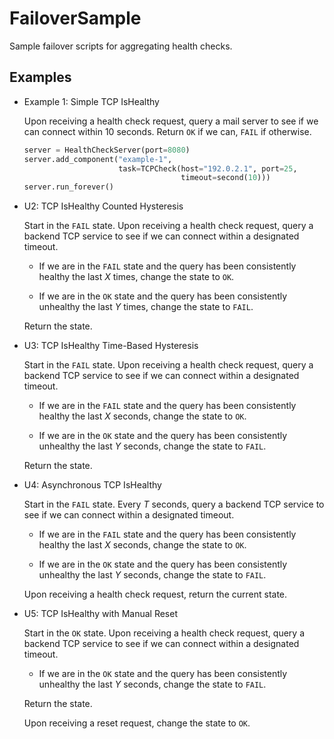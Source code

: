 # FailoverSample
Sample failover scripts for aggregating health checks.

## Examples ##

*   Example 1: Simple TCP IsHealthy

    Upon receiving a health check request, query a mail server to see if we
    can connect within 10 seconds.  Return `OK` if we can, `FAIL` if otherwise.

    ```python
    server = HealthCheckServer(port=8080)
    server.add_component("example-1",
                         task=TCPCheck(host="192.0.2.1", port=25,
                                       timeout=second(10)))
    server.run_forever()
    ```

*   U2: TCP IsHealthy Counted Hysteresis

    Start in the `FAIL` state.  Upon receiving a health check request,
    query a backend TCP service to see if we can connect within a designated
    timeout.

    *   If we are in the `FAIL` state and the query has been consistently
        healthy the last _X_ times, change the state to `OK`.

    *   If we are in the `OK` state and the query has been consistently
        unhealthy the last _Y_ times, change the state to `FAIL`.

    Return the state.

*   U3: TCP IsHealthy Time-Based Hysteresis

    Start in the `FAIL` state.  Upon receiving a health check request,
    query a backend TCP service to see if we can connect within a designated
    timeout.

    *   If we are in the `FAIL` state and the query has been consistently
        healthy the last _X_ seconds, change the state to `OK`.

    *   If we are in the `OK` state and the query has been consistently
        unhealthy the last _Y_ seconds, change the state to `FAIL`.

    Return the state.

*   U4: Asynchronous TCP IsHealthy

    Start in the `FAIL` state.  Every _T_ seconds, query a backend TCP
    service to see if we can connect within a designated timeout.

    *   If we are in the `FAIL` state and the query has been consistently
        healthy the last _X_ seconds, change the state to `OK`.

    *   If we are in the `OK` state and the query has been consistently
        unhealthy the last _Y_ seconds, change the state to `FAIL`.

    Upon receiving a health check request, return the current state.

*   U5: TCP IsHealthy with Manual Reset

    Start in the `OK` state.  Upon receiving a health check request, query
    a backend TCP service to see if we can connect within a designated
    timeout.

    *   If we are in the `OK` state and the query has been consistently
        unhealthy the last _Y_ seconds, change the state to `FAIL`.

    Return the state.

    Upon receiving a reset request, change the state to `OK`.


 